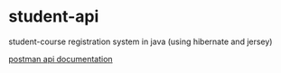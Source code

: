 # student-api
student-course registration system in java (using hibernate and jersey)

[postman api documentation](https://documenter.getpostman.com/view/3333435/RWgozz4S)
